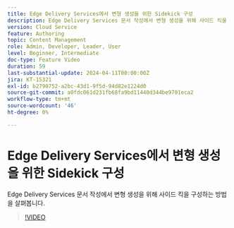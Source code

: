 ```yaml
---
title: Edge Delivery Services에서 변형 생성을 위한 Sidekick 구성
description: Edge Delivery Services 문서 작성에서 변형 생성을 위해 사이드 킥을 구성하는 방법을 살펴봅니다.
version: Cloud Service
feature: Authoring
topic: Content Management
role: Admin, Developer, Leader, User
level: Beginner, Intermediate
doc-type: Feature Video
duration: 59
last-substantial-update: 2024-04-11T00:00:00Z
jira: KT-15321
exl-id: b2790752-a2bc-43d1-9f5d-94d82e1224d0
source-git-commit: a0fdc061d231fb68fa9bd11440d344be9701eca2
workflow-type: tm+mt
source-wordcount: '46'
ht-degree: 0%

---
```


# Edge Delivery Services에서 변형 생성을 위한 Sidekick 구성

Edge Delivery Services 문서 작성에서 변형 생성을 위해 사이드 킥을 구성하는 방법을 살펴봅니다.

>[!VIDEO](https://video.tv.adobe.com/v/3428306/?learn=on)

